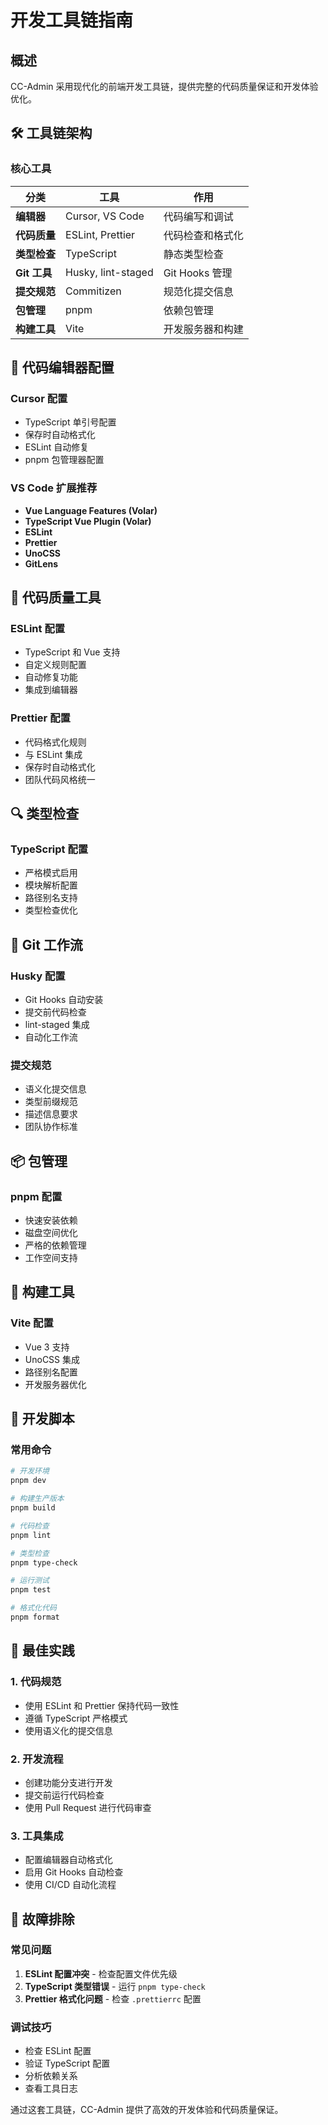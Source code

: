 # 开发工具链指南

## 概述

CC-Admin 采用现代化的前端开发工具链，提供完整的代码质量保证和开发体验优化。

## 🛠️ 工具链架构

### 核心工具

| 分类         | 工具               | 作用             |
| ------------ | ------------------ | ---------------- |
| **编辑器**   | Cursor, VS Code    | 代码编写和调试   |
| **代码质量** | ESLint, Prettier   | 代码检查和格式化 |
| **类型检查** | TypeScript         | 静态类型检查     |
| **Git 工具** | Husky, lint-staged | Git Hooks 管理   |
| **提交规范** | Commitizen         | 规范化提交信息   |
| **包管理**   | pnpm               | 依赖包管理       |
| **构建工具** | Vite               | 开发服务器和构建 |

## 🎯 代码编辑器配置

### Cursor 配置

- TypeScript 单引号配置
- 保存时自动格式化
- ESLint 自动修复
- pnpm 包管理器配置

### VS Code 扩展推荐

- **Vue Language Features (Volar)**
- **TypeScript Vue Plugin (Volar)**
- **ESLint**
- **Prettier**
- **UnoCSS**
- **GitLens**

## 🔧 代码质量工具

### ESLint 配置

- TypeScript 和 Vue 支持
- 自定义规则配置
- 自动修复功能
- 集成到编辑器

### Prettier 配置

- 代码格式化规则
- 与 ESLint 集成
- 保存时自动格式化
- 团队代码风格统一

## 🔍 类型检查

### TypeScript 配置

- 严格模式启用
- 模块解析配置
- 路径别名支持
- 类型检查优化

## 🐙 Git 工作流

### Husky 配置

- Git Hooks 自动安装
- 提交前代码检查
- lint-staged 集成
- 自动化工作流

### 提交规范

- 语义化提交信息
- 类型前缀规范
- 描述信息要求
- 团队协作标准

## 📦 包管理

### pnpm 配置

- 快速安装依赖
- 磁盘空间优化
- 严格的依赖管理
- 工作空间支持

## 🚀 构建工具

### Vite 配置

- Vue 3 支持
- UnoCSS 集成
- 路径别名配置
- 开发服务器优化

## 🔧 开发脚本

### 常用命令

```bash
# 开发环境
pnpm dev

# 构建生产版本
pnpm build

# 代码检查
pnpm lint

# 类型检查
pnpm type-check

# 运行测试
pnpm test

# 格式化代码
pnpm format
```

## 🎯 最佳实践

### 1. 代码规范

- 使用 ESLint 和 Prettier 保持代码一致性
- 遵循 TypeScript 严格模式
- 使用语义化的提交信息

### 2. 开发流程

- 创建功能分支进行开发
- 提交前运行代码检查
- 使用 Pull Request 进行代码审查

### 3. 工具集成

- 配置编辑器自动格式化
- 启用 Git Hooks 自动检查
- 使用 CI/CD 自动化流程

## 🔧 故障排除

### 常见问题

1. **ESLint 配置冲突** - 检查配置文件优先级
2. **TypeScript 类型错误** - 运行 `pnpm type-check`
3. **Prettier 格式化问题** - 检查 `.prettierrc` 配置

### 调试技巧

- 检查 ESLint 配置
- 验证 TypeScript 配置
- 分析依赖关系
- 查看工具日志

通过这套工具链，CC-Admin 提供了高效的开发体验和代码质量保证。
